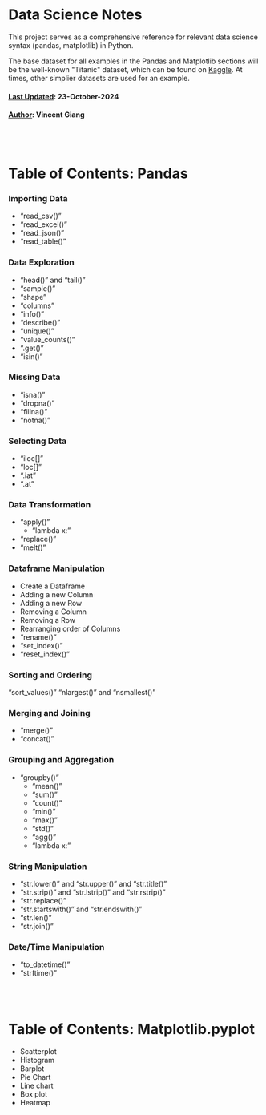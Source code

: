 # Data Science Notes

This project serves as a comprehensive reference for relevant data science syntax (pandas, matplotlib) in Python.

The base dataset for all examples in the Pandas and Matplotlib sections will be the well-known "Titanic" dataset, which can be found on [Kaggle](https://www.kaggle.com/competitions/titanic/data). At times, other simplier datasets are used for an example.

#### <u>Last Updated</u>: 23-October-2024

#### <u>Author</u>: Vincent Giang  

<br/><br/>

# Table of Contents: Pandas

### Importing Data 
- “read_csv()”  
- “read_excel()” 
- “read_json()” 
- “read_table()”   


### Data Exploration
- “head()” and “tail()”  
- “sample()”
- “shape” 
- “columns”
- “info()” 
- “describe()” 
- “unique()” 
- “value_counts()” 
- “.get()”
- “isin()” 

### Missing Data
- “isna()” 
- “dropna()”
- “fillna()”
- “notna()”   

### Selecting Data
- “iloc[]”
- “loc[]”
- “.iat” 
- “.at”   

### Data Transformation
- “apply()”
    - “lambda x:”
- “replace()”
- “melt()”

### Dataframe Manipulation
- Create a Dataframe 
- Adding a new Column
- Adding a new Row 
- Removing a Column 
- Removing a Row 
- Rearranging order of Columns 
- “rename()”
- “set_index()”
- “reset_index()”

### Sorting and Ordering 
“sort_values()”
“nlargest()” and “nsmallest()” 

### Merging and Joining 
- “merge()”
- “concat()”

### Grouping and Aggregation
- “groupby()” 
    - “mean()” 
    - “sum()” 
    - “count()” 
    - “min()” 
    - “max()” 
    - “std()” 
    - “agg()” 
    - “lambda x:” 

### String Manipulation
- “str.lower()” and “str.upper()” and “str.title()” 
- “str.strip()” and “str.lstrip()” and “str.rstrip()” 
- “str.replace()”
- “str.startswith()” and “str.endswith()”
- “str.len()” 
- “str.join()” 

### Date/Time Manipulation
- “to_datetime()”
- “strftime()”

<br/><br/>

# Table of Contents: Matplotlib.pyplot
- Scatterplot 
- Histogram 
- Barplot 
- Pie Chart 
- Line chart
- Box plot
- Heatmap

